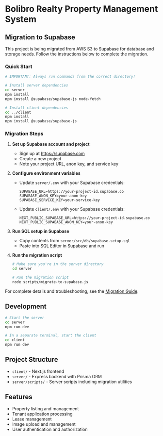 # Bolibro Realty Property Management System

## Migration to Supabase

This project is being migrated from AWS S3 to Supabase for database and storage needs. Follow the instructions below to complete the migration.

### Quick Start

```bash
# IMPORTANT: Always run commands from the correct directory!

# Install server dependencies
cd server
npm install
npm install @supabase/supabase-js node-fetch

# Install client dependencies
cd ../client
npm install
npm install @supabase/supabase-js
```

### Migration Steps

1. **Set up Supabase account and project**

   - Sign up at https://supabase.com
   - Create a new project
   - Note your project URL, anon key, and service key

2. **Configure environment variables**

   - Update `server/.env` with your Supabase credentials:
     ```
     SUPABASE_URL=https://your-project-id.supabase.co
     SUPABASE_ANON_KEY=your-anon-key
     SUPABASE_SERVICE_KEY=your-service-key
     ```
   - Update `client/.env` with your Supabase credentials:
     ```
     NEXT_PUBLIC_SUPABASE_URL=https://your-project-id.supabase.co
     NEXT_PUBLIC_SUPABASE_ANON_KEY=your-anon-key
     ```

3. **Run SQL setup in Supabase**

   - Copy contents from `server/src/db/supabase-setup.sql`
   - Paste into SQL Editor in Supabase and run

4. **Run the migration script**

   ```bash
   # Make sure you're in the server directory
   cd server

   # Run the migration script
   node scripts/migrate-to-supabase.js
   ```

For complete details and troubleshooting, see the [Migration Guide](./migration-scripts/README.md).

## Development

```bash
# Start the server
cd server
npm run dev

# In a separate terminal, start the client
cd client
npm run dev
```

## Project Structure

- `client/` - Next.js frontend
- `server/` - Express backend with Prisma ORM
- `server/scripts/` - Server scripts including migration utilities

## Features

- Property listing and management
- Tenant application processing
- Lease management
- Image upload and management
- User authentication and authorization
